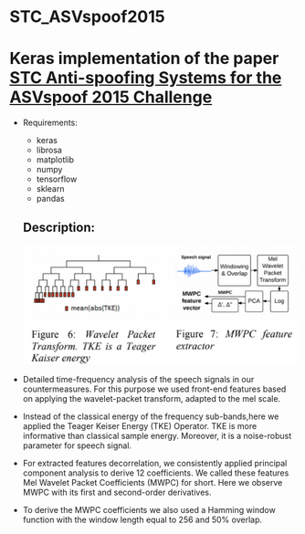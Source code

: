 # STC_ASVspoof2015
# Keras implementation of the paper [STC Anti-spoofing Systems for the ASVspoof 2015 Challenge](https://drive.google.com/file/d/1v0uTbP1cuONwsoXFKXDmCUa7Iupbyd7Z/view)

* Requirements:
  - keras
  - librosa
  - matplotlib
  - numpy
  - tensorflow
  - sklearn
  - pandas
  
  ## Description: 
  
  ![MWPC feature extraction process](/images/MWPC.png)
  
* Detailed time-frequency analysis of the speech signals in our countermeasures. For this purpose we used front-end features based on applying the wavelet-packet transform, adapted to the mel scale.

* Instead of the classical energy of the frequency sub-bands,here we applied the Teager Keiser Energy (TKE) Operator. TKE is more informative than classical sample energy. Moreover, it is a noise-robust parameter for speech signal.

* For extracted features decorrelation, we consistently applied principal component analysis to derive 12 coefficients. We called these features Mel Wavelet Packet Coefficients (MWPC) for short. Here we observe MWPC with its first and second-order derivatives.

* To derive the MWPC coefficients we also used a Hamming window function with the window length equal to 256 and 50% overlap.
